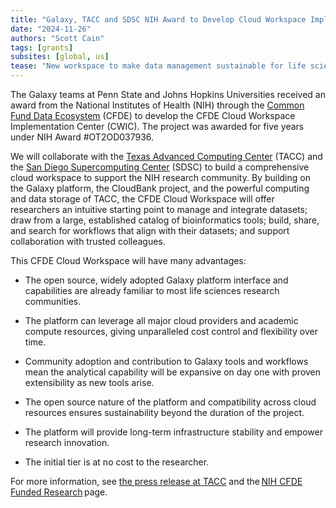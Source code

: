```yaml
---
title: "Galaxy, TACC and SDSC NIH Award to Develop Cloud Workspace Implementation Center"
date: "2024-11-26"
authors: "Scott Cain"
tags: [grants]
subsites: [global, us]
tease: "New workspace to make data management sustainable for life sciences data analysis"
---
```


The Galaxy teams at Penn State and Johns Hopkins Universities received an
award from the National Institutes of Health (NIH) through the
[Common Fund Data Ecosystem](https://commonfund.nih.gov/dataecosystem) (CFDE) to
develop the CFDE Cloud Workspace Implementation Center (CWIC). The project was
awarded for five years under NIH Award #OT2OD037936.

We will collaborate with the [Texas Advanced Computing Center](https://tacc.utexas.edu/) (TACC)
and the [San Diego Supercomputing Center](https://www.sdsc.edu/) (SDSC) to
build a comprehensive cloud workspace to support the NIH research community.
By building on the Galaxy platform, the CloudBank project, and the powerful
computing and data storage of TACC, the CFDE Cloud Workspace will offer
researchers an intuitive starting point to manage and integrate datasets;
draw from a large, established catalog of bioinformatics tools; build, share,
and search for workflows that align with their datasets; and support
collaboration with trusted colleagues.

This CFDE Cloud Workspace will have many advantages:

-   The open source, widely adopted Galaxy platform interface and capabilities are
    already familiar to most life sciences research communities.

-   The platform can leverage all major cloud providers and academic compute
    resources, giving unparalleled cost control and flexibility over time.

-   Community adoption and contribution to Galaxy tools and workflows mean the
    analytical capability will be expansive on day one with proven extensibility
    as new tools arise.

-   The open source nature of the platform and compatibility across cloud
    resources ensures sustainability beyond the duration of the project.

-   The platform will provide long-term infrastructure stability and empower
    research innovation.

-   The initial tier is at no cost to the researcher.

For more information, see
[the press release at TACC](https://tacc.utexas.edu/news/latest-news/2024/11/25/tacc-receives-nih-award-to-develop-cloud-workspace-implementation-center/)
and the [NIH CFDE Funded Research](https://commonfund.nih.gov/dataecosystem/FundedResearch) page.
